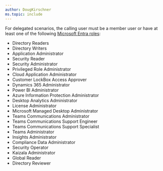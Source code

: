 ```yaml
---
author: DougKirschner
ms.topic: include
---
```


For delegated scenarios, the calling user must be a member user or have at least one of the following [Microsoft Entra roles](/entra/identity/role-based-access-control/permissions-reference?toc=%2Fgraph%2Ftoc.json):

- Directory Readers
- Directory Writers
- Application Administrator
- Security Reader
- Security Administrator
- Privileged Role Administrator
- Cloud Application Administrator
- Customer LockBox Access Approver
- Dynamics 365 Administrator
- Power BI Administrator
- Azure Information Protection Administrator
- Desktop Analytics Administrator
- License Administrator
- Microsoft Managed Desktop Administrator
- Teams Communications Administrator
- Teams Communications Support Engineer
- Teams Communications Support Specialist
- Teams Administrator
- Insights Administrator
- Compliance Data Administrator
- Security Operator
- Kaizala Administrator
- Global Reader
- Directory Reviewer
